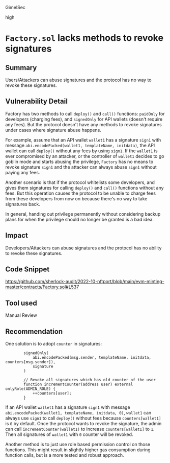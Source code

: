 GimelSec

high

# `Factory.sol` lacks methods to revoke signatures

## Summary

Users/Attackers can abuse signatures and the protocol has no way to revoke these signatures.

## Vulnerability Detail

Factory has two methods to call `deploy()` and `call()` functions: `paidOnly` for developers (charging fees), and `signedOnly` for API wallets (doesn't require any fees).
But the protocol doesn't have any methods to revoke signatures under cases where signature abuse happens.

For example, assume that an API wallet `wallet1` has a signature `sign1` with message `abi.encodePacked(wallet1, templateName, initdata)`, the API wallet can call `deploy()` without any fees by using `sign1`.
If the `wallet1` is ever compromised by an attacker, or the controller of `wallet1` decides to go goblin mode and starts abusing the privilege, `Factory` has no means to revoke signature `sign1` and the attacker can always abuse `sign1` without paying any fees.

Another scenario is that if the protocol whitelists some developers, and gives them signatures for calling `deploy()` and `call()` functions without any fees. But this operation causes the protocol to be unable to charge fees from these developers from now on because there's no way to take signatures back.

In general, handing out privilege permanently without considering backup plans for when the privilege should no longer be granted is a bad idea.

## Impact

Developers/Attackers can abuse signatures and the protocol has no ability to revoke these signatures.

## Code Snippet

https://github.com/sherlock-audit/2022-10-nftport/blob/main/evm-minting-master/contracts/Factory.sol#L537

## Tool used

Manual Review

## Recommendation

One solution is to adopt `counter` in signatures:

```solidity
        signedOnly(
            abi.encodePacked(msg.sender, templateName, initdata, counters[msg.sender]),
            signature
        )

        // Revoke all signatures which has old counter of the user
        function incrementCounter(address user) external onlyRole(ADMIN_ROLE) {
            ++counters[user];
        }
```

If an API wallet `wallet1` has a signature `sign1` with message `abi.encodePacked(wallet1, templateName, initdata, 0)`, `wallet1` can always use `sign1` to call `deploy()` without fees because `counters[wallet1]` is `0` by default.
Once the protocol wants to revoke the signature, the admin can call `incrementCounter(wallet1)` to increase `counters[wallet1]` to `1`. Then all signatures of `wallet1` with `0` counter will be revoked.

Another method is to just use role based permission control on those functions. This might result in slightly higher gas consumption during function calls, but is a more tested and robust approach.
